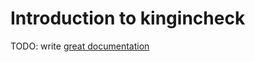 # Introduction to kingincheck

TODO: write [great documentation](http://jacobian.org/writing/what-to-write/)
